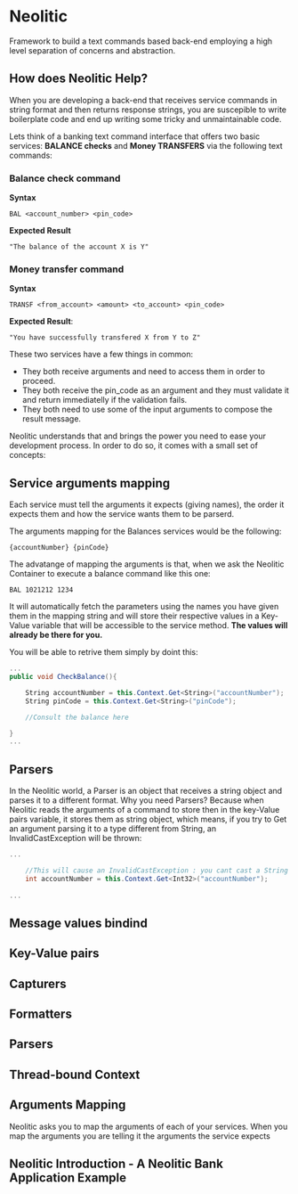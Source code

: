# Neolitic
Framework to build a text commands based back-end employing a high level separation of concerns and abstraction.

## How does Neolitic Help?
When you are developing a back-end that receives service commands in string format and then returns response strings, you are
suscepible to write boilerplate code and end up writing some tricky and unmaintainable code.

Lets think of a banking text command interface that offers two basic services: __BALANCE checks__ and
__Money TRANSFERS__ via the following text commands:

### Balance check command

__Syntax__
```pre
BAL <account_number> <pin_code>
```
__Expected Result__
```pre
"The balance of the account X is Y"
```

### Money transfer command

__Syntax__
```pre
TRANSF <from_account> <amount> <to_account> <pin_code>
```
__Expected Result__: 
```pre
"You have successfully transfered X from Y to Z"
```

These two services have a few things in common:
* They both receive arguments and need to access them in order to proceed.
* They both receive the pin_code as an argument and they must validate it and return immediatelly if the validation fails.
* They both need to use some of the input arguments to compose the result message.

Neolitic understands that and brings the power you need to ease your development process. In order to do so,
it comes with a small set of concepts:

## Service arguments mapping
Each service must tell the arguments it expects (giving names), the order it expects them and how the service wants them to be 
parserd. 

The arguments mapping for the Balances services would be the following:

```pre
{accountNumber} {pinCode}
```
The advatange of mapping the arguments is that, when we ask the Neolitic Container to execute a balance command
like this one: 

```pre
BAL 1021212 1234
```

It will automatically fetch the parameters using the names you have given them in the mapping string and will store their respective values in
a Key-Value variable that will be accessible to the service method.
__The values will already be there for you.__

You will be able to retrive them simply by doint this:

```c#
...
public void CheckBalance(){

	String accountNumber = this.Context.Get<String>("accountNumber");
	String pinCode = this.Context.Get<String>("pinCode");

	//Consult the balance here

}
...

```

## Parsers

In the Neolitic world, a Parser is an object that receives a string object and parses it to a different format.
Why you need Parsers? Because when Neolitic reads the arguments of a command to store then in the key-Value pairs
variable, it stores them as string object, which means, if you try to Get an argument parsing it to a type different
from String, an InvalidCastException will be thrown:

```c#
...

	//This will cause an InvalidCastException : you cant cast a String to Int32
	int accountNumber = this.Context.Get<Int32>("accountNumber");
	
...
```



## Message values bindind

## Key-Value pairs

## Capturers

## Formatters

## Parsers

## Thread-bound Context



## Arguments Mapping
Neolitic asks you to map the arguments of each of your services. When you map the arguments you are telling it
the arguments the service expects


## Neolitic Introduction - A Neolitic Bank Application Example
